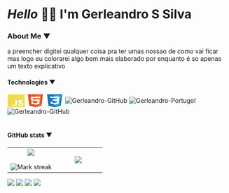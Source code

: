 
<div style="display: inline_block">
   <h1><i>Hello </i> 🐱‍👤 I'm Gerleandro S Silva</h1>
   <h3>About Me ▼ </h3>
   <p width="300px"> a preencher digitei qualquer coisa pra ter umas nossao de como vai ficar mas logo eu colorarei algo bem mais elaborado por enquanto é so apenas um texto explicativo</p>
<div/>
  
 #### Technologies ▼  
<div style="display: inline_block">
  <img align="center" alt="Gerleandro-Js" height="30" width="40" target="_black" src="https://raw.githubusercontent.com/devicons/devicon/master/icons/javascript/javascript-plain.svg" href="">
  <img align="center" alt="Gerleandro-HTML" height="30" width="40" target="_black" src="https://raw.githubusercontent.com/devicons/devicon/master/icons/html5/html5-original.svg" href="">
  <img align="center" alt="Gerleandro-CSS" height="30" width="40" target="_black" src="https://raw.githubusercontent.com/devicons/devicon/master/icons/css3/css3-original.svg" href="">
  <img align="center" alt="Gerleandro-GitHub" height="30" width="40" target="_black" src="https://www.vectorlogo.zone/logos/git-scm/git-scm-icon.svg" href="">
  <img align="center" alt="Gerleandro-Portugol" height="30" width="40" target="_black" src="https://univali-lite.github.io/Portugol-Studio/assets/img/logo.png" href="">
  <img align="center" alt="Gerleandro-GitHub" height="30" width="40" target="_black" src="https://github.githubassets.com/images/modules/logos_page/GitHub-Mark.png" href="">
 
</div><br>

 #### GitHub stats ▼ 

<table align="start">
<tr border="none">
<td width="50%" align="center">
  
  <img  align="center"  src="https://github-readme-stats.vercel.app/api?username=Gerleandro&theme=midnight-purple&show_icons=true&count_private=true&include_all_commits=false" />
  <br></br>
  <img  title="🔥 Get streak stats for your profile at git.io/streak-stats" alt="Mark streak" src="https://github-readme-streak-stats.herokuapp.com/?user=Gerleandro&theme=midnight-purple&hide_border=false" /> 
</td>

<td width="50%" align="center">

  <img  align="center"  src="https://github-readme-stats.anuraghazra1.vercel.app/api/top-langs/?username=Gerleandro&theme=midnight-purple&hide_border=false&no-bg=true&no-frame=true&langs_count=10"/>
  
  </td>
</tr>
</table>

<div> 
  <a href="https://www.linkedin.com/in/gerleandro-s-silva-hard" target="_blank"><img src="https://img.shields.io/badge/-LinkedIn-%230077B5?style=for-the-badge&logo=linkedin&logoColor=white" target="_blank"></a> 
  <a href="https://www.youtube.com/channel/UCZFc3dPOoMkHvfUcOmsORXA" target="_blank"><img src="https://img.shields.io/badge/YouTube-FF0000?style=for-the-badge&logo=youtube&logoColor=white" target="_blank"></a>
  <a href="https://www.instagram.com/gerleandro_silva" target="_blank"><img src="https://img.shields.io/badge/-Instagram-%23E4405F?style=for-the-badge&logo=instagram&logoColor=white" target="_blank"></a>
  <a href = "mailto:gerlleandrosyllva@gmail.com"><img src="https://img.shields.io/badge/-Gmail-%23333?style=for-the-badge&logo=gmail&logoColor=white" target="_blank"></a>  
</div>

